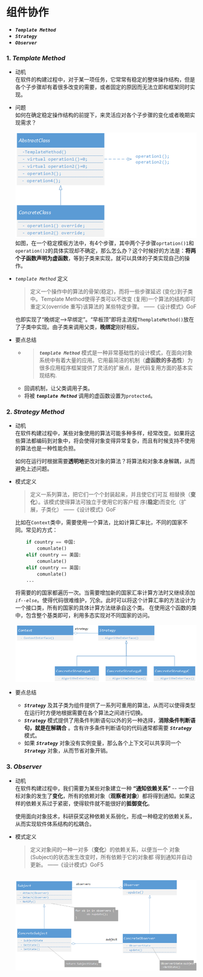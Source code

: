 # 组件协作 
+ ***`Template Method`***
+ ***`Strategy`*** 
+ ***`Observer`***

### 1. ***Template Method***
+ 动机  
在软件的构建过程中，对于某一项任务，它常常有稳定的整体操作结构，但是各个子步骤却有着很多改变的需要，或者固定的原因而无法立即和框架同时实现。  
+ 问题   
如何在确定稳定操作结构的前提下，来灵活应对各个子步骤的变化或者晚期实现需求？  
&emsp;&emsp;&emsp;&emsp;&emsp;&emsp;![Template Method](./Image/TemplateMethod.jpg)   
如图，在一个稳定模板方法中，有4个步骤，其中两个子步骤`oprtation()1`和`operation()2`的具体实现却不确定，那么怎么办？这个时候好的方法是：**将两个子函数声明为虚函数**，等到子类来实现，就可以具体的子类实现自己的操作。  
+ *`template Method`* 定义  
    > 定义一个操作中的算法的骨架(稳定)，而将一些步骤延迟
    > (变化)到子类中。Template Method使得子类可以不改变
    > (复用)一个算法的结构即可重定义(override 重写)该算法的
    > 某些特定步骤。
    >                           ——《设计模式》GoF

    也即实现了“晚绑定-->早绑定”。“早板顶”即将主流程`ThemplateMethod()`放在了子类中实现。由子类来调用父类，**晚绑定**刚好相反。
+ 要点总结  
    + >***`template Method`*** 模式是一种非常基础性的设计模式，在面向对象系统中有着大量的应用。它用最简洁的机制（**虚函数的多态性**）为很多应用程序框架提供了灵活的扩展点，是代码复用方面的基本实现结构.
    + 回调机制，让父类调用子类。  
    + 将被 ***`template Method`*** 调用的虚函数设置为`protected`。
### 2. ***Strategy Method***
+ 动机  
 在软件构建过程中，某些对象使用的算法可能多种多样，经常改变。如果将这些算法都编码到对象中，将会使得对象变得异常复杂，而且有时候支持不使用的算法也是一种性能负担。  

    如何在运行时根据需要**透明地**更改对象的算法？将算法和对象本身解耦，从而避免上述问题。  
+ 模式定义
    > 定义一系列算法，把它们一个个封装起来，并且使它们可互
    > 相替换（**变化**）。该模式使得算法可独立于使用它的客户程
    > 序(**稳定**)而变化（扩展，子类化）
    >                                   ——《设计模式》GoF
    
    比如在`Context`类中，需要使用一个算法，比如计算汇率比，不同的国家不同。常见的方式：
    ```python 
        if country == 中国:
            comunlate()
        elif country == 美国:
            comunlate()
        elif country == 英国:
            comunlate()
        ...
    ````
    将需要的的国家都遍历一次。当需要增加新的国家汇率计算方法时又继续添加 *`if--else`*。使得代码很难维护，冗余。此时可以将这个计算汇率的方法设计为一个接口类，所有的国家的具体计算方法继承自这个类。  在使用这个函数的类中，包含整个基类即可，利用多态实现对不同国家的访问。  
    &emsp;&emsp;&emsp; ![strategy](./Image/strategy.jpg)
+ 要点总结  
    + ***`Strategy`*** 及其子类为组件提供了一系列可重用的算法，从而可以使得类型在运行时方便地根据需要在各个算法之间进行切换。
    + ***`Strategy`*** 模式提供了用条件判断语句以外的另一种选择，**消除条件判断语句，就是在解耦合** 。含有许多条件判断语句的代码通常都需要 ***`Strategy`*** 模式。
    + 如果 ***`Strategy`*** 对象没有实例变量，那么各个上下文可以共享同一个 ***`Strategy`*** 对象，从而节省对象开销。

###  3. ***Observer***
+ 动机  
在软件构建过程中，我们需要为某些对象建立一种 **“通知依赖关系”**  -- 一个目标对象的发生了**变化**，所有的依赖对象（**观察者对象**）都将得到通知。如果这样的依赖关系过于紧密，使得软件就不能很好的**抵御变化**。

    使用面向对象技术，科研获奖这种依赖关系弱化，形成一种稳定的依赖关系，从而实现软件体系结构的松耦合。
+ 模式定义  
    > 定义对象间的一种一对多（**变化**）的依赖关系，以便当一个
    > 对象(Subject)的状态发生改变时，所有依赖于它的对象都
    > 得到通知并自动更新。
    > ——《设计模式》GoF5    
       
    &emsp;&emsp;&emsp;![Observer](./Image/Observer.jpg) 